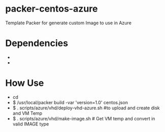 # packer-centos-azure
Template Packer for generate custom Image to use in Azure

# Dependencies
 - [AZ-cli]: https://docs.microsoft.com/pt-br/cli/azure/install-azure-cli?view=azure-cli-latest
 - [Packer]: https://www.packer.io/downloads.html

# How Use

- cd <path-to-clone>
- $ /usr/local/packer build -var 'version=1.0' centos.json
- $ . scripts/azure/vhd/deploy-vhd-azure.sh #to upload and create disk and VM Temp
- $ . scripts/azure/vhd/make-image.sh # Get VM temp and convert in valid IMAGE type
